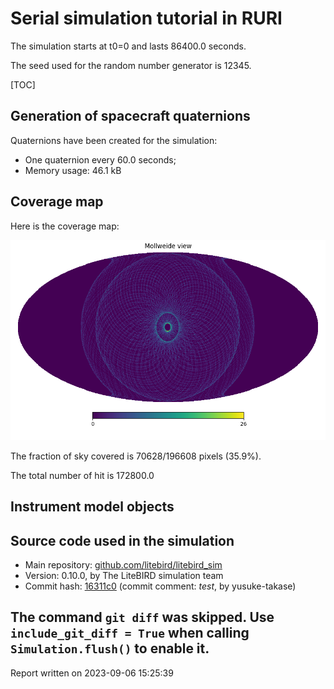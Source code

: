 # Serial simulation tutorial in RURI



The simulation starts at t0=0 and lasts 86400.0 seconds.

The seed used for the random number generator is 12345.

[TOC]



## Generation of spacecraft quaternions

Quaternions have been created for the simulation:

- One quaternion every 60.0 seconds;
- Memory usage: 46.1 kB




## Coverage map

Here is the coverage map:

![](coverage_map.png)

The fraction of sky covered is 70628/196608 pixels
(35.9%).

The total number of hit is 172800.0

## Instrument model objects



## Source code used in the simulation

-   Main repository: [github.com/litebird/litebird_sim](https://github.com/litebird/litebird_sim)
-   Version: 0.10.0, by The LiteBIRD simulation team
-   Commit hash: [16311c0](https://github.com/litebird/litebird_sim/commit/16311c01e4464a2affd9c6d301314d5e0fcb4bbc)
    (commit comment: *test*, by yusuke-takase)



The command `git diff` was skipped. Use `include_git_diff = True` when
calling `Simulation.flush()` to enable it.
---

Report written on 2023-09-06 15:25:39

